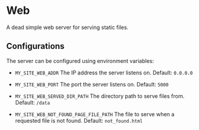 # Web

A dead simple web server for serving static files.

## Configurations

The server can be configured using environment variables:

- `MY_SITE_WEB_ADDR`
  The IP address the server listens on.
  Default: `0.0.0.0`

- `MY_SITE_WEB_PORT`
  The port the server listens on.
  Default: `5000`

- `MY_SITE_WEB_SERVED_DIR_PATH`
  The directory path to serve files from.
  Default: `/data`

- `MY_SITE_WEB_NOT_FOUND_PAGE_FILE_PATH`
  The file to serve when a requested file is not found.
  Default: `not_found.html`
